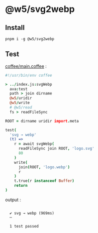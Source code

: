[‼️]: ✏️README.mdt

# @w5/svg2webp

## Install

```
pnpm i -g @w5/svg2webp
```

## Test

[coffee/main.coffee](./coffee/main.coffee) :

```coffee
#!/usr/bin/env coffee

> ../index.js:svgWebp
  ava:test
  path > join dirname
  @w5/uridir
  @w5/write
  # @w5/read
  fs > readFileSync

ROOT = dirname uridir import.meta

test(
  'svg → webp'
  (t) =>
    r = await svgWebp(
      readFileSync join ROOT, 'logo.svg'
      80
    )
    write(
      join(ROOT, 'logo.webp')
      r
    )
    t.true(r instanceof Buffer)
    return
)
```

output :

```

  ✔ svg → webp (969ms)
  ─

  1 test passed
```
